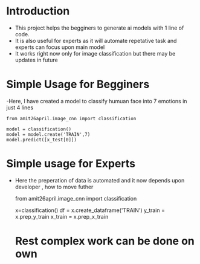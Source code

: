 # Introduction
- This project helps the begginers to generate ai models with 1 line of code.
- It is also useful for experts as it will automate repetative task and experts can focus upon main model
- It works right now only for image classification but there may be updates in future

# Simple Usage for Begginers
-Here, I have created a model to classify humuan face into 7 emotions in just 4 lines

    from amit26april.image_cnn import classification

    model = classification()
    model = model.create('TRAIN',7)
    model.predict([x_test[0]])

# Simple usage for Experts
- Here the preperation of data is automated and it now depends upon developer , how to move futher

    from amit26april.image_cnn import classification

    x=classification()
    df = x.create_dataframe('TRAIN')
    y_train = x.prep_y_train
    x_train = x.prep_x_train
    # Rest complex work can be done on own

    